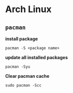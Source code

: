 # Arch Linux 

## `pacman` 

**install package**

```shell
pacman -S <package name>
```

**update all installed packages**

```shell
pacman -Syu 
```
**Clear pacman cache**

```shell
sudo pacman -Scc
```


